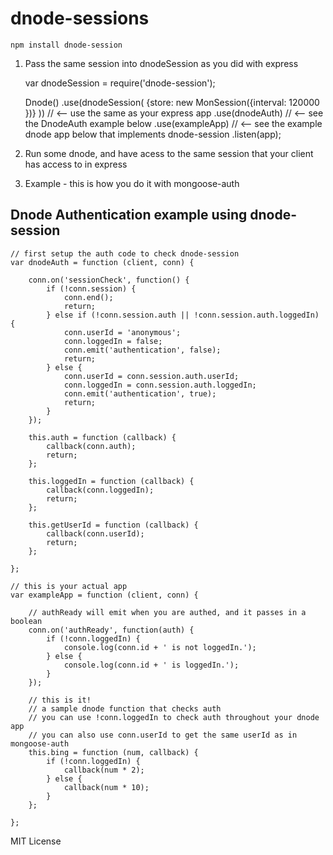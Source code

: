 dnode-sessions
==============

    npm install dnode-session

1. Pass the same session into dnodeSession as you did with express

    var dnodeSession = require('dnode-session');

    Dnode()
        .use(dnodeSession( {store: new MonSession({interval: 120000 })} )) // <-- use the same as your express app
        .use(dnodeAuth) // <-- see the DnodeAuth example below
        .use(exampleApp) // <-- see the example dnode app below that implements dnode-session
        .listen(app);
    
2. Run some dnode, and have acess to the same session that your client has access to in express
3. Example - this is how you do it with mongoose-auth

Dnode Authentication example using dnode-session
------------------------------------------------

    // first setup the auth code to check dnode-session
    var dnodeAuth = function (client, conn) {

        conn.on('sessionCheck', function() {
            if (!conn.session) {
                conn.end();
                return;
            } else if (!conn.session.auth || !conn.session.auth.loggedIn) {
                conn.userId = 'anonymous';
                conn.loggedIn = false;
                conn.emit('authentication', false);
                return;
            } else {
                conn.userId = conn.session.auth.userId;
                conn.loggedIn = conn.session.auth.loggedIn;
                conn.emit('authentication', true);
                return;
            }
        });
        
        this.auth = function (callback) {
            callback(conn.auth);
            return;
        };
        
        this.loggedIn = function (callback) {
            callback(conn.loggedIn);
            return;
        };
        
        this.getUserId = function (callback) {
            callback(conn.userId);
            return;
        };

    };

    // this is your actual app
    var exampleApp = function (client, conn) {
    
        // authReady will emit when you are authed, and it passes in a boolean
	    conn.on('authReady', function(auth) {
            if (!conn.loggedIn) {
                console.log(conn.id + ' is not loggedIn.');
            } else {
                console.log(conn.id + ' is loggedIn.');
            }
	    });	

        // this is it!
        // a sample dnode function that checks auth
        // you can use !conn.loggedIn to check auth throughout your dnode app
        // you can also use conn.userId to get the same userId as in mongoose-auth
        this.bing = function (num, callback) {
            if (!conn.loggedIn) {
                callback(num * 2);
            } else {
                callback(num * 10);
            }
        };
	
    };
    
MIT License

